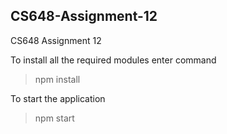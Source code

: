 ## CS648-Assignment-12
 CS648 Assignment 12


To install all the required modules enter command
> npm install

To start the application
> npm start

